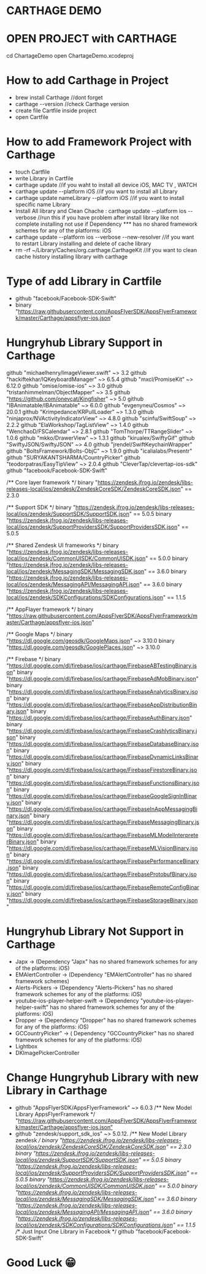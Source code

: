 # CARTHAGE DEMO

# OPEN PROJECT with CARTHAGE
cd ChartageDemo
open ChartageDemo.xcodeproj

# How to add Carthage in Project
- brew install Carthage //dont forget
- carthage --version //check Carthage version
- create file Cartfile inside project
- open Cartfile

# How to add Framework Project with Carthage
- touch Cartfile
- write Library in Cartfile
- carthage update //if you waht to install all device iOS, MAC TV , WATCH
- carthage update --platform iOS //if you want to install all Library
- carthage update nameLibrary --platform iOS //if you want to install specific name Library
- Install All library  and Clean Chache : carthage update --platform ios --verbose
//run this if you have problem after install library like not complete installing
not use if Dependency *** has no shared framework schemes for any of the platforms: iOS
- carthage update --platform ios --verbose --new-resolver
//if you want to restart  Library installing and delete of cache library
- rm -rf ~/Library/Caches/org.carthage.CarthageKit
//if you want to clean cache history installing library with carthage

# Type of add Library in Cartfile
- github "facebook/Facebook-SDK-Swift"
- binary "https://raw.githubusercontent.com/AppsFlyerSDK/AppsFlyerFramework/master/Carthage/appsflyer-ios.json"

# Hungryhub Library Support in Carthage
github "michaelhenry/ImageViewer.swift" ~> 3.2
github "hackiftekhar/IQKeyboardManager" ~> 6.5.4
github "mxcl/PromiseKit" ~> 6.12.0
github "omise/omise-ios" ~> 3.0
github "tristanhimmelman/ObjectMapper" ~> 3.5
github "https://github.com/onevcat/Kingfisher" ~> 5.0
github "IBAnimatable/IBAnimatable" ~> 6.0.0
github "evgenyneu/Cosmos" ~> 20.0.1
github "Krimpedance/KRPullLoader" ~> 1.3.0
github "ninjaprox/NVActivityIndicatorView" ~> 4.8.0
github "scinfu/SwiftSoup" ~> 2.2.2
github "ElaWorkshop/TagListView" ~> 1.4.0
github "WenchaoD/FSCalendar" ~> 2.8.1
github "TomThorpe/TTRangeSlider" ~> 1.0.6
github "mkko/DrawerView" ~> 1.3.1
github "kirualex/SwiftyGif"
github "SwiftyJSON/SwiftyJSON" ~> 4.0
github "jrendel/SwiftKeychainWrapper"
github "BoltsFramework/Bolts-ObjC"  ~> 1.9.0
github "icalialabs/Presentr"
github "SURYAKANTSHARMA/CountryPicker"
github "teodorpatras/EasyTipView" ~> 2.0.4
github "CleverTap/clevertap-ios-sdk"
github "facebook/Facebook-SDK-Swift"

/** Core layer framework */
binary "https://zendesk.jfrog.io/zendesk/libs-releases-local/ios/zendesk/ZendeskCoreSDK/ZendeskCoreSDK.json" == 2.3.0

/** Support SDK */
binary "https://zendesk.jfrog.io/zendesk/libs-releases-local/ios/zendesk/SupportSDK/SupportSDK.json" == 5.0.5
binary "https://zendesk.jfrog.io/zendesk/libs-releases-local/ios/zendesk/SupportProvidersSDK/SupportProvidersSDK.json" == 5.0.5

/** Shared Zendesk UI frameworks */
binary "https://zendesk.jfrog.io/zendesk/libs-releases-local/ios/zendesk/CommonUISDK/CommonUISDK.json" == 5.0.0
binary "https://zendesk.jfrog.io/zendesk/libs-releases-local/ios/zendesk/MessagingSDK/MessagingSDK.json" == 3.6.0
binary "https://zendesk.jfrog.io/zendesk/libs-releases-local/ios/zendesk/MessagingAPI/MessagingAPI.json" == 3.6.0
binary "https://zendesk.jfrog.io/zendesk/libs-releases-local/ios/zendesk/SDKConfigurations/SDKConfigurations.json" == 1.1.5

/** AppFlayer framework */
binary "https://raw.githubusercontent.com/AppsFlyerSDK/AppsFlyerFramework/master/Carthage/appsflyer-ios.json"

/** Google Maps */
binary "https://dl.google.com/geosdk/GoogleMaps.json" ~> 3.10.0
binary "https://dl.google.com/geosdk/GooglePlaces.json" ~> 3.10.0

/** Firebase */
binary "https://dl.google.com/dl/firebase/ios/carthage/FirebaseABTestingBinary.json"
binary "https://dl.google.com/dl/firebase/ios/carthage/FirebaseAdMobBinary.json"
binary "https://dl.google.com/dl/firebase/ios/carthage/FirebaseAnalyticsBinary.json"
binary "https://dl.google.com/dl/firebase/ios/carthage/FirebaseAppDistributionBinary.json"
binary "https://dl.google.com/dl/firebase/ios/carthage/FirebaseAuthBinary.json"
binary "https://dl.google.com/dl/firebase/ios/carthage/FirebaseCrashlyticsBinary.json"
binary "https://dl.google.com/dl/firebase/ios/carthage/FirebaseDatabaseBinary.json"
binary "https://dl.google.com/dl/firebase/ios/carthage/FirebaseDynamicLinksBinary.json"
binary "https://dl.google.com/dl/firebase/ios/carthage/FirebaseFirestoreBinary.json"
binary "https://dl.google.com/dl/firebase/ios/carthage/FirebaseFunctionsBinary.json"
binary "https://dl.google.com/dl/firebase/ios/carthage/FirebaseGoogleSignInBinary.json"
binary "https://dl.google.com/dl/firebase/ios/carthage/FirebaseInAppMessagingBinary.json"
binary "https://dl.google.com/dl/firebase/ios/carthage/FirebaseMessagingBinary.json"
binary "https://dl.google.com/dl/firebase/ios/carthage/FirebaseMLModelInterpreterBinary.json"
binary "https://dl.google.com/dl/firebase/ios/carthage/FirebaseMLVisionBinary.json"
binary "https://dl.google.com/dl/firebase/ios/carthage/FirebasePerformanceBinary.json"
binary "https://dl.google.com/dl/firebase/ios/carthage/FirebaseProtobufBinary.json"
binary "https://dl.google.com/dl/firebase/ios/carthage/FirebaseRemoteConfigBinary.json"
binary "https://dl.google.com/dl/firebase/ios/carthage/FirebaseStorageBinary.json"

# Hungryhub Library Not Support in Carthage
- Japx -> (Dependency "Japx" has no shared framework schemes for any of the platforms: iOS)
- EMAlertController -> (Dependency "EMAlertController" has no shared framework schemes)
- Alerts-Pickers -> (Dependency "Alerts-Pickers" has no shared framework schemes for any of the platforms: iOS)
- youtube-ios-player-helper-swift -> (Dependency "youtube-ios-player-helper-swift" has no shared framework schemes for any of the platforms: iOS)
- Dropper -> (Dependency "Dropper" has no shared framework schemes for any of the platforms: iOS)
- GCCountryPicker" -> ( Dependency "GCCountryPicker" has no shared framework schemes for any of the platforms: iOS)
- Lightbox
- DKImagePickerController

# Change Hungryhub Library with new Library in Carthage
- github "AppsFlyerSDK/AppsFlyerFramework" ~> 6.0.3
/** New Model Library AppsFlyerFramework */
"https://raw.githubusercontent.com/AppsFlyerSDK/AppsFlyerFramework/master/Carthage/appsflyer-ios.json”
- github "zendesk/support_sdk_ios" ~> 5.0.12.
/** New Model Library zendesk */
binary "https://zendesk.jfrog.io/zendesk/libs-releases-local/ios/zendesk/ZendeskCoreSDK/ZendeskCoreSDK.json" == 2.3.0
binary "https://zendesk.jfrog.io/zendesk/libs-releases-local/ios/zendesk/SupportSDK/SupportSDK.json" == 5.0.5
binary "https://zendesk.jfrog.io/zendesk/libs-releases-local/ios/zendesk/SupportProvidersSDK/SupportProvidersSDK.json" == 5.0.5
binary "https://zendesk.jfrog.io/zendesk/libs-releases-local/ios/zendesk/CommonUISDK/CommonUISDK.json" == 5.0.0
binary "https://zendesk.jfrog.io/zendesk/libs-releases-local/ios/zendesk/MessagingSDK/MessagingSDK.json" == 3.6.0
binary "https://zendesk.jfrog.io/zendesk/libs-releases-local/ios/zendesk/MessagingAPI/MessagingAPI.json" == 3.6.0
binary "https://zendesk.jfrog.io/zendesk/libs-releases-local/ios/zendesk/SDKConfigurations/SDKConfigurations.json" == 1.1.5
/** Just Input One Library in Facebook */
github "facebook/Facebook-SDK-Swift"




# Good Luck 😁
